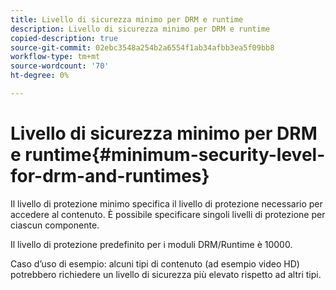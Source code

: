 ```yaml
---
title: Livello di sicurezza minimo per DRM e runtime
description: Livello di sicurezza minimo per DRM e runtime
copied-description: true
source-git-commit: 02ebc3548a254b2a6554f1ab34afbb3ea5f09bb8
workflow-type: tm+mt
source-wordcount: '70'
ht-degree: 0%

---
```


# Livello di sicurezza minimo per DRM e runtime{#minimum-security-level-for-drm-and-runtimes}

Il livello di protezione minimo specifica il livello di protezione necessario per accedere al contenuto. È possibile specificare singoli livelli di protezione per ciascun componente.

Il livello di protezione predefinito per i moduli DRM/Runtime è 10000.

Caso d’uso di esempio: alcuni tipi di contenuto (ad esempio video HD) potrebbero richiedere un livello di sicurezza più elevato rispetto ad altri tipi.
